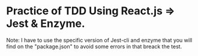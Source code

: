 # Practice of TDD Using React.js => Jest & Enzyme.

Note: I have to use the specific version of Jest-cli and enzyme that you will find on the "package.json" to avoid some errors in that breack the test. 
